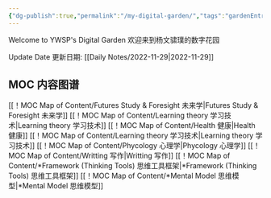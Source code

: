 ```yaml
---
{"dg-publish":true,"permalink":"/my-digital-garden/","tags":"gardenEntry"}
---
```



Welcome to YWSP's Digital Garden
欢迎来到杨文骕璞的数字花园

Update Date 更新日期: [[Daily Notes/2022-11-29\|2022-11-29]]

## MOC 内容图谱
[[！MOC Map of Content/Futures Study & Foresight 未来学\|Futures Study & Foresight 未来学]]
[[！MOC Map of Content/Learning theory 学习技术\|Learning theory 学习技术]]
[[！MOC Map of Content/Health 健康\|Health 健康]]
[[！MOC Map of Content/Learning theory 学习技术\|Learning theory 学习技术]]
[[！MOC Map of Content/Phycology 心理学\|Phycology 心理学]]
[[！MOC Map of Content/Writting 写作\|Writting 写作]]
[[！MOC Map of Content/*Framework (Thinking Tools) 思维工具框架\|*Framework (Thinking Tools) 思维工具框架]]
[[！MOC Map of Content/*Mental Model 思维模型\|*Mental Model 思维模型]]
